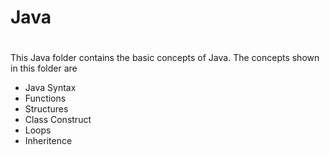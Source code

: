 # Java
#
This Java folder contains the basic concepts of Java. The concepts shown in this folder are
* Java Syntax
* Functions
* Structures
* Class Construct
* Loops
* Inheritence
